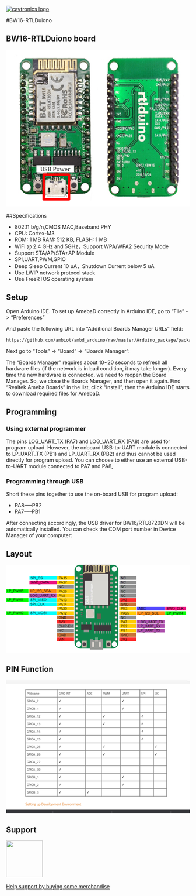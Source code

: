[![cavtronics logo](https://cldup.com/BhJv2ZU0rj.jpg)](http://www.cavtronics.com "cavtronics")

#BW16-RTLDuiono

## BW16-RTLDuiono board
![<bw16 board >](<https://github.com/pacav69/bw16/blob/main/images/bw16boardfrontandback.png?raw=true>)

##Specifications
* 802.11 b/g/n,CMOS MAC,Baseband PHY
* CPU: Cortex-M3
* ROM: 1 MB RAM: 512 KB, FLASH: 1 MB
* WiFi @ 2.4 GHz and 5GHz，Support WPA/WPA2 Security Mode
* Support STA/AP/STA+AP Module
* SPI,UART,PWM,GPIO
* Deep Sleep Current 10 uA，Shutdown Current below 5 uA
* Use LWIP network protocol stack
* Use FreeRTOS operating system

## Setup

Open Arduino IDE. To set up AmebaD correctly in Arduino IDE, go to “File” -> “Preferences”

And paste the following URL into “Additional Boards Manager URLs” field:

	https://github.com/ambiot/ambd_arduino/raw/master/Arduino_package/package_realtek.com_amebad_index.json
	

Next go to “Tools” -> “Board” -> “Boards Manager”:

The “Boards Manager” requires about 10~20 seconds to refresh all hardware files (if the network is in bad condition, it may take longer). Every time the new hardware is connected, we need to reopen the Board Manager. So, we close the Boards Manager, and then open it again. Find “Realtek Ameba Boards” in the list, click “Install”, then the Arduino IDE starts to download required files for AmebaD.


## Programming
### Using external programmer
The pins LOG_UART_TX (PA7) and LOG_UART_RX (PA8) are used for program upload. However, the onboard USB-to-UART module is connected to LP_UART_TX (PB1) and LP_UART_RX (PB2) and thus cannot be used directly for program upload. You can choose to either use an external USB-to-UART module connected to PA7 and PA8, 
 
### Programming through USB
Short these pins together to use the on-board USB for program upload:

* PA8–––PB2
* PA7–––PB1

After connecting accordingly, the USB driver for BW16/RTL8720DN will be automatically installed. You can check the COM port number in Device Manager of your computer:




## Layout

![< BW16 Layout>](<https://github.com/pacav69/bw16/blob/main/images/bw16layoutpinout.png?raw=true >)

## PIN Function

![<PIN Function >](<https://github.com/pacav69/bw16/blob/main/images/bw16pinfunction.png?raw=true >)




## Support

<img src="https://vangogh.teespring.com/v3/image/SugZ-DRGZXUTuSzfrFtaOU3TAUQ/800/800.jpg" width="100px"  height="100px">

[Help support by buying some merchandise](https://cavtronics-3.creator-spring.com/)

